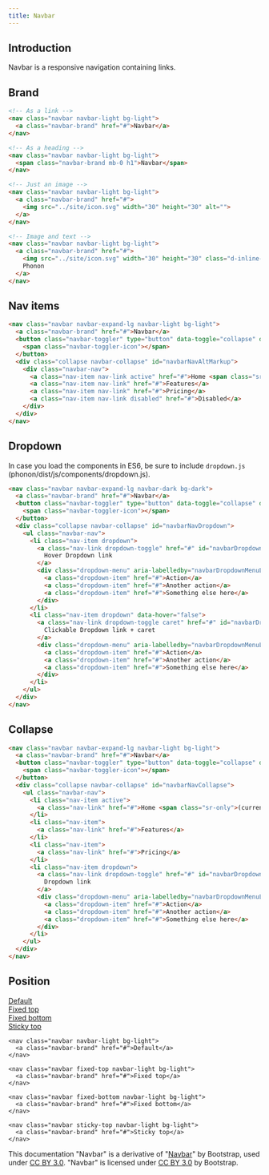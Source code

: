 ```yaml
---
title: Navbar
---
```


## Introduction

Navbar is a responsive navigation containing links.

## Brand

```html
<!-- As a link -->
<nav class="navbar navbar-light bg-light">
  <a class="navbar-brand" href="#">Navbar</a>
</nav>

<!-- As a heading -->
<nav class="navbar navbar-light bg-light">
  <span class="navbar-brand mb-0 h1">Navbar</span>
</nav>
```

```html
<!-- Just an image -->
<nav class="navbar navbar-light bg-light">
  <a class="navbar-brand" href="#">
    <img src="../site/icon.svg" width="30" height="30" alt="">
  </a>
</nav>
```

```html
<!-- Image and text -->
<nav class="navbar navbar-light bg-light">
  <a class="navbar-brand" href="#">
    <img src="../site/icon.svg" width="30" height="30" class="d-inline-block align-top" alt="">
    Phonon
  </a>
</nav>
```

## Nav items

```html
<nav class="navbar navbar-expand-lg navbar-light bg-light">
  <a class="navbar-brand" href="#">Navbar</a>
  <button class="navbar-toggler" type="button" data-toggle="collapse" data-target="#navbarNavAltMarkup" aria-controls="navbarNavAltMarkup" aria-expanded="false" aria-label="Toggle navigation">
    <span class="navbar-toggler-icon"></span>
  </button>
  <div class="collapse navbar-collapse" id="navbarNavAltMarkup">
    <div class="navbar-nav">
      <a class="nav-item nav-link active" href="#">Home <span class="sr-only">(current)</span></a>
      <a class="nav-item nav-link" href="#">Features</a>
      <a class="nav-item nav-link" href="#">Pricing</a>
      <a class="nav-item nav-link disabled" href="#">Disabled</a>
    </div>
  </div>
</nav>
```

## Dropdown

In case you load the components in ES6, be sure to include `dropdown.js` (phonon/dist/js/components/dropdown.js).

```html
<nav class="navbar navbar-expand-lg navbar-dark bg-dark">
  <a class="navbar-brand" href="#">Navbar</a>
  <button class="navbar-toggler" type="button" data-toggle="collapse" data-target="#navbarNavDropdown" aria-controls="navbarNavDropdown" aria-expanded="false" aria-label="Toggle navigation">
    <span class="navbar-toggler-icon"></span>
  </button>
  <div class="collapse navbar-collapse" id="navbarNavDropdown">
    <ul class="navbar-nav">
      <li class="nav-item dropdown">
        <a class="nav-link dropdown-toggle" href="#" id="navbarDropdownMenuLink" role="button" data-toggle="dropdown" aria-haspopup="true" aria-expanded="false">
          Hover Dropdown link
        </a>
        <div class="dropdown-menu" aria-labelledby="navbarDropdownMenuLink">
          <a class="dropdown-item" href="#">Action</a>
          <a class="dropdown-item" href="#">Another action</a>
          <a class="dropdown-item" href="#">Something else here</a>
        </div>
      </li>
      <li class="nav-item dropdown" data-hover="false">
        <a class="nav-link dropdown-toggle caret" href="#" id="navbarDropdownMenuLink2" role="button" data-toggle="dropdown" aria-haspopup="true" aria-expanded="false">
          Clickable Dropdown link + caret
        </a>
        <div class="dropdown-menu" aria-labelledby="navbarDropdownMenuLink2">
          <a class="dropdown-item" href="#">Action</a>
          <a class="dropdown-item" href="#">Another action</a>
          <a class="dropdown-item" href="#">Something else here</a>
        </div>
      </li>
    </ul>
  </div>
</nav>
```

<script>
function prevent(event) {
  event.preventDefault();
}

var dropdowns = document.querySelectorAll('.page .navbar .dropdown-toggle');
dropdowns.forEach(function (dropdown) {
  dropdown.addEventListener('click', prevent);
});
</script>

## Collapse

```html
<nav class="navbar navbar-expand-lg navbar-light bg-light">
  <a class="navbar-brand" href="#">Navbar</a>
  <button class="navbar-toggler" type="button" data-toggle="collapse" data-target="#navbarNavCollapse" aria-controls="navbarNavCollapse" aria-expanded="false" aria-label="Toggle navigation">
    <span class="navbar-toggler-icon"></span>
  </button>
  <div class="collapse navbar-collapse" id="navbarNavCollapse">
    <ul class="navbar-nav">
      <li class="nav-item active">
        <a class="nav-link" href="#">Home <span class="sr-only">(current)</span></a>
      </li>
      <li class="nav-item">
        <a class="nav-link" href="#">Features</a>
      </li>
      <li class="nav-item">
        <a class="nav-link" href="#">Pricing</a>
      </li>
      <li class="nav-item dropdown">
        <a class="nav-link dropdown-toggle" href="#" id="navbarDropdownMenuLink" role="button" data-toggle="dropdown" aria-haspopup="true" aria-expanded="false">
          Dropdown link
        </a>
        <div class="dropdown-menu" aria-labelledby="navbarDropdownMenuLink">
          <a class="dropdown-item" href="#">Action</a>
          <a class="dropdown-item" href="#">Another action</a>
          <a class="dropdown-item" href="#">Something else here</a>
        </div>
      </li>
    </ul>
  </div>
</nav>
```

## Position

<nav class="navbar navbar-light bg-light">
  <a class="navbar-brand" href="#">Default</a>
</nav>

<nav class="navbar fixed-top navbar-light bg-light" style="position:relative">
  <a class="navbar-brand" href="#">Fixed top</a>
</nav>

<nav class="navbar fixed-bottom navbar-light bg-light" style="position:relative">
  <a class="navbar-brand" href="#">Fixed bottom</a>
</nav>

<nav class="navbar sticky-top navbar-light bg-light" style="position:relative">
  <a class="navbar-brand" href="#">Sticky top</a>
</nav>

```html!
<nav class="navbar navbar-light bg-light">
  <a class="navbar-brand" href="#">Default</a>
</nav>

<nav class="navbar fixed-top navbar-light bg-light">
  <a class="navbar-brand" href="#">Fixed top</a>
</nav>

<nav class="navbar fixed-bottom navbar-light bg-light">
  <a class="navbar-brand" href="#">Fixed bottom</a>
</nav>

<nav class="navbar sticky-top navbar-light bg-light">
  <a class="navbar-brand" href="#">Sticky top</a>
</nav>
```

<div class="alert alert-secondary" role="alert">

This documentation "Navbar" is a derivative of "[Navbar](http://getbootstrap.com/docs/4.1/components/navbar/)"
by Bootstrap, used under [CC BY 3.0](https://creativecommons.org/licenses/by/3.0/).
"Navbar" is licensed under [CC BY 3.0](https://creativecommons.org/licenses/by/3.0/) by Bootstrap.
</div>
